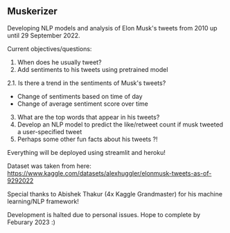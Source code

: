## Muskerizer

Developing NLP models and analysis of Elon Musk's tweets from 2010 up until 29 September 2022.

Current objectives/questions:

1. When does he usually tweet?
2. Add sentiments to his tweets using pretrained model

2.1. Is there a trend in the sentiments of Musk's tweets? 
 - Change of sentiments based on time of day
 - Change of average sentiment score over time

3. What are the top words that appear in his tweets?
4. Develop an NLP model to predict the like/retweet count if musk tweeted a user-specified tweet
5. Perhaps some other fun facts about his tweets ?!

Everything will be deployed using streamlit and heroku!

Dataset was taken from here: https://www.kaggle.com/datasets/alexhuggler/elonmusk-tweets-as-of-9292022



Special thanks to Abishek Thakur (4x Kaggle Grandmaster) for his machine learning/NLP framework!

Development is halted due to personal issues. Hope to complete by Feburary 2023 :)
